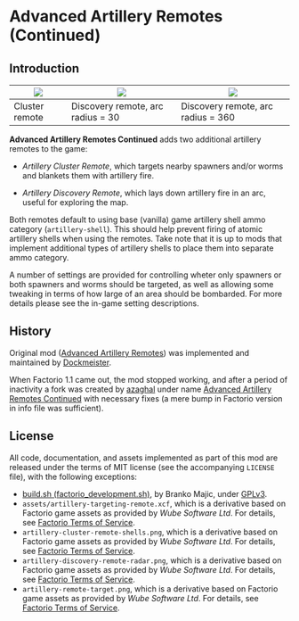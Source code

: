 Advanced Artillery Remotes (Continued)
======================================


Introduction
------------

| ![](https://azaghal.github.io/Factorio-AdvancedArtilleryRemotesContinued/demo/cluster-remote.gif) | ![](https://azaghal.github.io/Factorio-AdvancedArtilleryRemotesContinued/demo/discovery-remote-arc-radius-30.gif) | ![](https://azaghal.github.io/Factorio-AdvancedArtilleryRemotesContinued/demo/discovery-remote-arc-radius-360.gif) |
|----------------|-----------------------------------|------------------------------------|
| Cluster remote | Discovery remote, arc radius = 30 | Discovery remote, arc radius = 360 |

**Advanced Artillery Remotes Continued** adds two additional artillery remotes to the game:

-   *Artillery Cluster Remote*, which targets nearby spawners and/or worms and blankets them with artillery fire.

-   *Artillery Discovery Remote*, which lays down artillery fire in an arc, useful for exploring the map.

Both remotes default to using base (vanilla) game artillery shell ammo category (`artillery-shell`). This should help prevent firing of atomic artillery shells when using the remotes. Take note that it is up to mods that implement additional types of artillery shells to place them into separate ammo category.

A number of settings are provided for controlling wheter only spawners or both spawners and worms should be targeted, as well as allowing some tweaking in terms of how large of an area should be bombarded. For more details please see the in-game setting descriptions.


History
-------

Original mod ([Advanced Artillery Remotes](https://mods.factorio.com/mod/AdvArtilleryRemotes)) was implemented and maintained by [Dockmeister](https://mods.factorio.com/user/Dockmeister).

When Factorio 1.1 came out, the mod stopped working, and after a period of inactivity a fork was created by [azaghal](https://mods.factorio.com/user/azaghal) under name [Advanced Artillery Remotes Continued](https://mods.factorio.com/mod/AdvArtilleryRemotes) with necessary fixes (a mere bump in Factorio version in info file was sufficient).


License
-------

All code, documentation, and assets implemented as part of this mod are released under the terms of MIT license (see the accompanying `LICENSE` file), with the following exceptions:

-   [build.sh (factorio_development.sh)](https://code.majic.rs/majic-scripts/), by Branko Majic, under [GPLv3](https://www.gnu.org/licenses/gpl-3.0.html).
-   `assets/artillery-targeting-remote.xcf`, which is a derivative based on Factorio game assets as provided by *Wube Software Ltd*. For details, see [Factorio Terms of Service](https://www.factorio.com/terms-of-service).
-   `artillery-cluster-remote-shells.png`, which is a derivative based on Factorio game assets as provided by *Wube Software Ltd*. For details, see [Factorio Terms of Service](https://www.factorio.com/terms-of-service).
-   `artillery-discovery-remote-radar.png`, which is a derivative based on Factorio game assets as provided by *Wube Software Ltd*. For details, see [Factorio Terms of Service](https://www.factorio.com/terms-of-service).
-   `artillery-remote-target.png`, which is a derivative based on Factorio game assets as provided by *Wube Software Ltd*. For details, see [Factorio Terms of Service](https://www.factorio.com/terms-of-service).
